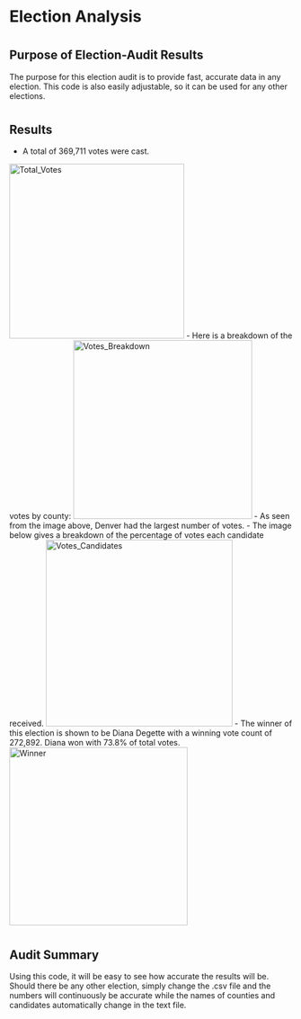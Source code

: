 # __Election Analysis__
#

## __Purpose of Election-Audit Results__
The purpose for this election audit is to provide fast, accurate data in any election. This code is also easily adjustable, so it can be used for any other elections.
#
## __Results__
- A total of 369,711 votes were cast.
<img width="311" alt="Total_Votes" src="https://user-images.githubusercontent.com/48533925/203372202-3cf2db95-a088-4182-be16-83a59c2ce2bd.png"> 
- Here is a breakdown of the votes by county:
<img width="318" alt="Votes_Breakdown" src="https://user-images.githubusercontent.com/48533925/203372288-84b1eb45-e0be-4b05-8558-6838884f1957.png">
- As seen from the image above, Denver had the largest number of votes.
- The image below gives a breakdown of the percentage of votes each candidate received.
<img width="332" alt="Votes_Candidates" src="https://user-images.githubusercontent.com/48533925/203374550-32537e5a-1468-4db4-a4e5-f561e7453079.png">
- The winner of this election is shown to be Diana Degette with a winning vote count of 272,892. Diana won with 73.8% of total votes.
<img width="317" alt="Winner" src="https://user-images.githubusercontent.com/48533925/203374980-bd69c1a1-9c29-498f-b5cc-8f211a4fef06.png">

#
#

## __Audit Summary__
Using this code, it will be easy to see how accurate the results will be. Should there be any other election, simply change the .csv file and the numbers will continuously be accurate while the names of counties and candidates automatically change in the text file.
